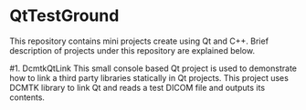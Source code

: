 # QtTestGround
This repository contains mini projects create using Qt and C++. Brief description of projects under this repository are explained below.

#1. DcmtkQtLink
This small console based Qt project is used to demonstrate how to link a third party libraries statically in Qt projects. This project uses DCMTK library to link Qt and reads a test DICOM file and outputs its contents.

